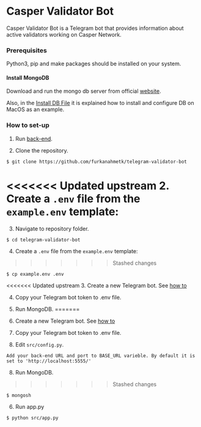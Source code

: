 # Casper Validator Bot

Casper Validator Bot is a Telegram bot that provides information about active validators working on Casper Network.

### Prerequisites

Python3, pip and make packages should be installed on your system.

#### Install MongoDB

Download and run the mongo db server from official [website](https://www.mongodb.com/docs/manual/administration/install-community/).

Also, in the [Install DB File](assets/INSTALL%20DB.md) it is explained how to install and configure DB on MacOS as an example.

### How to set-up

1. Run [back-end](https://github.com/furkanahmetk/Casper-Bot-Optimized-API).

2. Clone the repository.
```
$ git clone https://github.com/furkanahmetk/telegram-validator-bot
```

<<<<<<< Updated upstream
2. Create a `.env` file from the `example.env` template:
=======
3. Navigate to repository folder.
```
$ cd telegram-validator-bot
```
4. Create a `.env` file from the `example.env` template:
>>>>>>> Stashed changes

```shell
$ cp example.env .env
```

<<<<<<< Updated upstream
3. Create a new Telegram bot. See [how to](assets/telegram.md)

4. Copy your Telegram bot token to .env file.

5. Run MongoDB.
=======
5. Create a new Telegram bot. See [how to](assets/telegram.md)

6. Copy your Telegram bot token to .env file.

7. Edit `src/config.py`.

``
Add your back-end URL and port to BASE_URL varieble. By default it is set to 'http://localhost:5555/'
``


8. Run MongoDB.
>>>>>>> Stashed changes

````shell
$ mongosh
````

6. Run app.py

```shell
$ python src/app.py
```